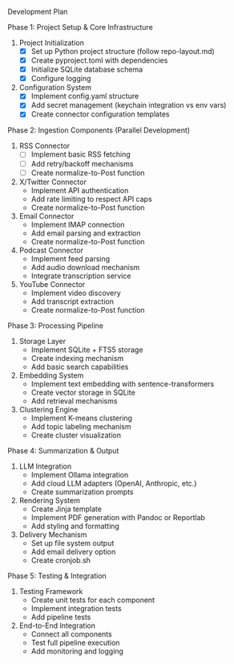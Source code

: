 Development Plan

Phase 1: Project Setup & Core Infrastructure

1.  Project Initialization
    -   [X] Set up Python project structure (follow repo-layout.md)
    -   [X] Create pyproject.toml with dependencies
    -   [X] Initialize SQLite database schema
    -   [X] Configure logging
2.  Configuration System
    -   [X] Implement config.yaml structure
    -   [X] Add secret management (keychain integration vs env vars)
    -   [X] Create connector configuration templates

Phase 2: Ingestion Components (Parallel Development)

1.  RSS Connector
    -   [ ] Implement basic RSS fetching
    -   [ ] Add retry/backoff mechanisms
    -   [ ] Create normalize-to-Post function
2.  X/Twitter Connector
    -   Implement API authentication
    -   Add rate limiting to respect API caps
    -   Create normalize-to-Post function
3.  Email Connector
    -   Implement IMAP connection
    -   Add email parsing and extraction
    -   Create normalize-to-Post function
4.  Podcast Connector
    -   Implement feed parsing
    -   Add audio download mechanism
    -   Integrate transcription service
5.  YouTube Connector
    -   Implement video discovery
    -   Add transcript extraction
    -   Create normalize-to-Post function

Phase 3: Processing Pipeline

1.  Storage Layer
    -   Implement SQLite + FTS5 storage
    -   Create indexing mechanism
    -   Add basic search capabilities
2.  Embedding System
    -   Implement text embedding with sentence-transformers
    -   Create vector storage in SQLite
    -   Add retrieval mechanisms
3.  Clustering Engine
    -   Implement K-means clustering
    -   Add topic labeling mechanism
    -   Create cluster visualization

Phase 4: Summarization & Output

1.  LLM Integration
    -   Implement Ollama integration
    -   Add cloud LLM adapters (OpenAI, Anthropic, etc.)
    -   Create summarization prompts
2.  Rendering System
    -   Create Jinja template
    -   Implement PDF generation with Pandoc or Reportlab
    -   Add styling and formatting
3.  Delivery Mechanism
    -   Set up file system output
    -   Add email delivery option
    -   Create cronjob.sh

Phase 5: Testing & Integration

1.  Testing Framework
    -   Create unit tests for each component
    -   Implement integration tests
    -   Add pipeline tests
2.  End-to-End Integration
    -   Connect all components
    -   Test full pipeline execution
    -   Add monitoring and logging
